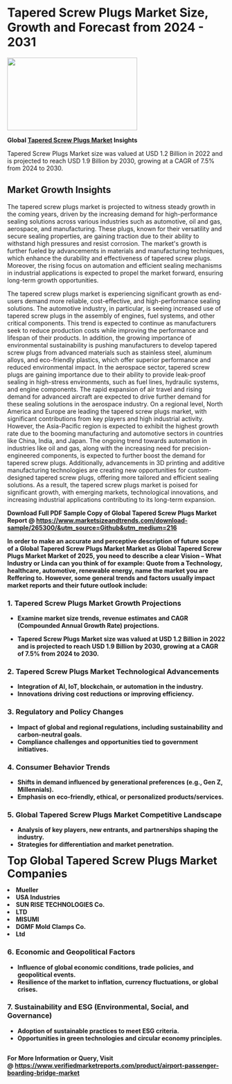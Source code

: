 <H1>Tapered Screw Plugs Market Size, Growth and Forecast from 2024 - 2031</H1><img class="aligncenter size-medium wp-image-584254" src="https://thirdeyenews.in/wp-content/uploads/2024/09/Global-Market-Research-300x168.jpeg" alt="" width="300" height="168" /><p><strong>Global&nbsp;<a href="https://www.marketsizeandtrends.com/download-sample/265300/&amp;utm_source=Github&utm_medium=216">Tapered Screw Plugs Market</a> Insights</strong></p><p>Tapered Screw Plugs Market size was valued at USD 1.2 Billion in 2022 and is projected to reach USD 1.9 Billion by 2030, growing at a CAGR of 7.5% from 2024 to 2030.</p><p><h2>Market Growth Insights</h2> <p>The tapered screw plugs market is projected to witness steady growth in the coming years, driven by the increasing demand for high-performance sealing solutions across various industries such as automotive, oil and gas, aerospace, and manufacturing. These plugs, known for their versatility and secure sealing properties, are gaining traction due to their ability to withstand high pressures and resist corrosion. The market's growth is further fueled by advancements in materials and manufacturing techniques, which enhance the durability and effectiveness of tapered screw plugs. Moreover, the rising focus on automation and efficient sealing mechanisms in industrial applications is expected to propel the market forward, ensuring long-term growth opportunities.</p> <p><strong></strong></p> <p>The tapered screw plugs market is experiencing significant growth as end-users demand more reliable, cost-effective, and high-performance sealing solutions. The automotive industry, in particular, is seeing increased use of tapered screw plugs in the assembly of engines, fuel systems, and other critical components. This trend is expected to continue as manufacturers seek to reduce production costs while improving the performance and lifespan of their products. In addition, the growing importance of environmental sustainability is pushing manufacturers to develop tapered screw plugs from advanced materials such as stainless steel, aluminum alloys, and eco-friendly plastics, which offer superior performance and reduced environmental impact. In the aerospace sector, tapered screw plugs are gaining importance due to their ability to provide leak-proof sealing in high-stress environments, such as fuel lines, hydraulic systems, and engine components. The rapid expansion of air travel and rising demand for advanced aircraft are expected to drive further demand for these sealing solutions in the aerospace industry. On a regional level, North America and Europe are leading the tapered screw plugs market, with significant contributions from key players and high industrial activity. However, the Asia-Pacific region is expected to exhibit the highest growth rate due to the booming manufacturing and automotive sectors in countries like China, India, and Japan. The ongoing trend towards automation in industries like oil and gas, along with the increasing need for precision-engineered components, is expected to further boost the demand for tapered screw plugs. Additionally, advancements in 3D printing and additive manufacturing technologies are creating new opportunities for custom-designed tapered screw plugs, offering more tailored and efficient sealing solutions. As a result, the tapered screw plugs market is poised for significant growth, with emerging markets, technological innovations, and increasing industrial applications contributing to its long-term expansion. <p><strong></p><p><span class=""><strong>Download Full PDF Sample Copy of Global Tapered Screw Plugs Market Report</strong> @ <a href="https://www.marketsizeandtrends.com/download-sample/265300/&amp;utm_source=Github&utm_medium=216" target="_blank">https://www.marketsizeandtrends.com/download-sample/265300/&amp;utm_source=Github&utm_medium=216</a></span></p><p>In order to make an accurate and perceptive description of future scope of a Global&nbsp;Tapered Screw Plugs Market Market as Global&nbsp;Tapered Screw Plugs Market Market of 2025, you need to describe a clear Vision &ndash; What Industry or Linda can you think of for example: Quote from a Technology, healthcare, automotive, renewable energy, name the market you are Reffering to. However, some general trends and factors usually impact market reports and their future outlook include:</p><h3>1.&nbsp;<strong>Tapered Screw Plugs Market Growth Projections</strong></h3><ul><li>Examine market size trends, revenue estimates and CAGR (Compounded Annual Growth Rate) projections.</li><li><p>Tapered Screw Plugs Market size was valued at USD 1.2 Billion in 2022 and is projected to reach USD 1.9 Billion by 2030, growing at a CAGR of 7.5% from 2024 to 2030.</p></li></ul><h3>2.&nbsp;<strong>Tapered Screw Plugs Market Technological Advancements</strong></h3><ul><li>Integration of AI, IoT, blockchain, or automation in the industry.</li><li>Innovations driving cost reductions or improving efficiency.</li></ul><h3>3.&nbsp;<strong>Regulatory and Policy Changes</strong></h3><ul><li>Impact of global and regional regulations, including sustainability and carbon-neutral goals.</li><li>Compliance challenges and opportunities tied to government initiatives.</li></ul><h3>4.&nbsp;<strong>Consumer Behavior Trends</strong></h3><ul><li>Shifts in demand influenced by generational preferences (e.g., Gen Z, Millennials).</li><li>Emphasis on eco-friendly, ethical, or personalized products/services.</li></ul><h3>5.&nbsp;<strong>Global Tapered Screw Plugs Market Competitive Landscape</strong></h3><ul><li>Analysis of key players, new entrants, and partnerships shaping the industry.</li><li>Strategies for differentiation and market penetration.</li></ul><p data-pm-slice="1 1 []"><span style="color: inherit; font-family: inherit; font-size: 25px;">Top Global Tapered Screw Plugs Market Companies</span></p><div class="" data-test-id=""><p><li>Mueller</li><li> USA Industries</li><li> SUN RISE TECHNOLOGIES Co.</li><li>LTD</li><li> MISUMI</li><li> DGMF Mold Clamps Co.</li><li> Ltd</li></p></div><h3>6.&nbsp;<strong>Economic and Geopolitical Factors</strong></h3><ul><li>Influence of global economic conditions, trade policies, and geopolitical events.</li><li>Resilience of the market to inflation, currency fluctuations, or global crises.</li></ul><h3>7.&nbsp;<strong>Sustainability and ESG (Environmental, Social, and Governance)</strong></h3><ul><li>Adoption of sustainable practices to meet ESG criteria.</li><li>Opportunities in green technologies and circular economy principles.</li></ul><h2><strong style="font-size: 14px;">For More Information or Query, Visit @&nbsp;</strong><a style="background-color: #ffffff; font-size: 14px;" href="https://www.marketsizeandtrends.com/report/tapered-screw-plugs-market/" target="_blank">https://www.verifiedmarketreports.com/product/airport-passenger-boarding-bridge-market</a></h2>
